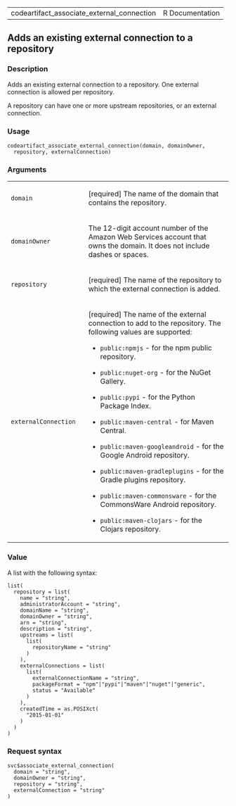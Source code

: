 <table style="width: 100%;">
<tbody>
<tr class="odd">
<td>codeartifact_associate_external_connection</td>
<td style="text-align: right;">R Documentation</td>
</tr>
</tbody>
</table>

## Adds an existing external connection to a repository

### Description

Adds an existing external connection to a repository. One external
connection is allowed per repository.

A repository can have one or more upstream repositories, or an external
connection.

### Usage

    codeartifact_associate_external_connection(domain, domainOwner,
      repository, externalConnection)

### Arguments

<table>
<colgroup>
<col style="width: 35%" />
<col style="width: 65%" />
</colgroup>
<tbody>
<tr class="odd">
<td><code
id="codeartifact_associate_external_connection_:_domain">domain</code></td>
<td><p>[required] The name of the domain that contains the
repository.</p></td>
</tr>
<tr class="even">
<td><code
id="codeartifact_associate_external_connection_:_domainOwner">domainOwner</code></td>
<td><p>The 12-digit account number of the Amazon Web Services account
that owns the domain. It does not include dashes or spaces.</p></td>
</tr>
<tr class="odd">
<td><code
id="codeartifact_associate_external_connection_:_repository">repository</code></td>
<td><p>[required] The name of the repository to which the external
connection is added.</p></td>
</tr>
<tr class="even">
<td><code
id="codeartifact_associate_external_connection_:_externalConnection">externalConnection</code></td>
<td><p>[required] The name of the external connection to add to the
repository. The following values are supported:</p>
<ul>
<li><p><code>public:npmjs</code> - for the npm public
repository.</p></li>
<li><p><code>public:nuget-org</code> - for the NuGet Gallery.</p></li>
<li><p><code>public:pypi</code> - for the Python Package Index.</p></li>
<li><p><code>public:maven-central</code> - for Maven Central.</p></li>
<li><p><code>public:maven-googleandroid</code> - for the Google Android
repository.</p></li>
<li><p><code>public:maven-gradleplugins</code> - for the Gradle plugins
repository.</p></li>
<li><p><code>public:maven-commonsware</code> - for the CommonsWare
Android repository.</p></li>
<li><p><code>public:maven-clojars</code> - for the Clojars
repository.</p></li>
</ul></td>
</tr>
</tbody>
</table>

### Value

A list with the following syntax:

    list(
      repository = list(
        name = "string",
        administratorAccount = "string",
        domainName = "string",
        domainOwner = "string",
        arn = "string",
        description = "string",
        upstreams = list(
          list(
            repositoryName = "string"
          )
        ),
        externalConnections = list(
          list(
            externalConnectionName = "string",
            packageFormat = "npm"|"pypi"|"maven"|"nuget"|"generic",
            status = "Available"
          )
        ),
        createdTime = as.POSIXct(
          "2015-01-01"
        )
      )
    )

### Request syntax

    svc$associate_external_connection(
      domain = "string",
      domainOwner = "string",
      repository = "string",
      externalConnection = "string"
    )
